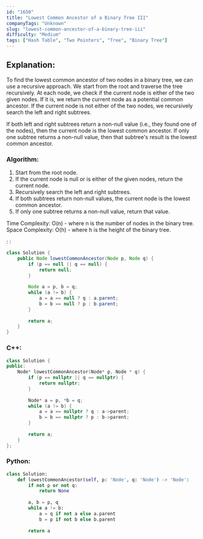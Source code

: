 ```yaml
---
id: "1650"
title: "Lowest Common Ancestor of a Binary Tree III"
companyTags: "Unknown"
slug: "lowest-common-ancestor-of-a-binary-tree-iii"
difficulty: "Medium"
tags: ["Hash Table", "Two Pointers", "Tree", "Binary Tree"]
---
```


## Explanation:

To find the lowest common ancestor of two nodes in a binary tree, we can use a recursive approach. We start from the root and traverse the tree recursively. At each node, we check if the current node is either of the two given nodes. If it is, we return the current node as a potential common ancestor. If the current node is not either of the two nodes, we recursively search the left and right subtrees.

If both left and right subtrees return a non-null value (i.e., they found one of the nodes), then the current node is the lowest common ancestor. If only one subtree returns a non-null value, then that subtree's result is the lowest common ancestor.

### Algorithm:
1. Start from the root node.
2. If the current node is null or is either of the given nodes, return the current node.
3. Recursively search the left and right subtrees.
4. If both subtrees return non-null values, the current node is the lowest common ancestor.
5. If only one subtree returns a non-null value, return that value.

Time Complexity: O(n) - where n is the number of nodes in the binary tree.
Space Complexity: O(h) - where h is the height of the binary tree.

:
:
```java
class Solution {
    public Node lowestCommonAncestor(Node p, Node q) {
        if (p == null || q == null) {
            return null;
        }
        
        Node a = p, b = q;
        while (a != b) {
            a = a == null ? q : a.parent;
            b = b == null ? p : b.parent;
        }
        
        return a;
    }
}
```

### C++:
```cpp
class Solution {
public:
    Node* lowestCommonAncestor(Node* p, Node * q) {
        if (p == nullptr || q == nullptr) {
            return nullptr;
        }
        
        Node* a = p, *b = q;
        while (a != b) {
            a = a == nullptr ? q : a->parent;
            b = b == nullptr ? p : b->parent;
        }
        
        return a;
    }
};
```

### Python:
```python
class Solution:
    def lowestCommonAncestor(self, p: 'Node', q: 'Node') -> 'Node':
        if not p or not q:
            return None
        
        a, b = p, q
        while a != b:
            a = q if not a else a.parent
            b = p if not b else b.parent
            
        return a
```
